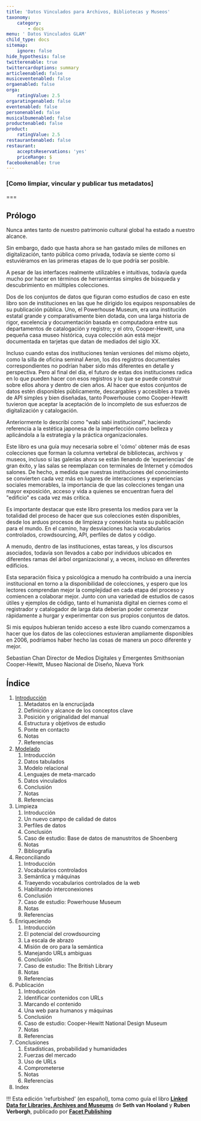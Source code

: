 ```yaml
---
title: 'Datos Vinculados para Archivos, Bibliotecas y Museos'
taxonomy:
    category:
        - docs
menu: ' Datos Vinculados GLAM'
child_type: docs
sitemap:
    ignore: false
hide_hypothesis: false
twitterenable: true
twittercardoptions: summary
articleenabled: false
musiceventenabled: false
orgaenabled: false
orga:
    ratingValue: 2.5
orgaratingenabled: false
eventenabled: false
personenabled: false
musicalbumenabled: false
productenabled: false
product:
    ratingValue: 2.5
restaurantenabled: false
restaurant:
    acceptsReservations: 'yes'
    priceRange: $
facebookenable: true
---
```


### [Como limpiar, vincular y publicar tus metadatos]

===

## Prólogo

Nunca antes tanto de nuestro patrimonio cultural global ha estado a nuestro alcance.

Sin embargo, dado que hasta ahora se han gastado miles de millones en digitalización, tanto pública como privada, todavía se siente como si estuviéramos en las primeras etapas de lo que podría ser posible.

A pesar de las interfaces realmente utilizables e intuitivas, todavía queda mucho por hacer en términos de herramientas simples de búsqueda y descubrimiento en múltiples colecciones.

Dos de los conjuntos de datos que figuran como estudios de caso en este libro son de instituciones en las que he dirigido los equipos responsables de su publicación pública. Uno, el Powerhouse Museum, era una institución estatal grande y comparativamente bien dotada, con una larga historia de rigor, excelencia y documentación basada en computadora entre sus departamentos de catalogación y registro; y el otro, Cooper-Hewitt, una pequeña casa museo histórica, cuya colección aún está mejor documentada en tarjetas que datan de mediados del siglo XX.

Incluso cuando estas dos instituciones tenían versiones del mismo objeto, como la silla de oficina seminal Aeron, los dos registros documentales correspondientes no podrían haber sido más diferentes en detalle y perspectiva. Pero al final del día, el futuro de estas dos instituciones radica en lo que pueden hacer con esos registros y lo que se puede construir sobre ellos ahora y dentro de cien años. Al hacer que estos conjuntos de datos estén disponibles públicamente, descargables y accesibles a través de API simples y bien diseñadas, tanto Powerhouse como Cooper-Hewitt tuvieron que aceptar la aceptación de lo incompleto de sus esfuerzos de digitalización y catalogación.

Anteriormente lo describí como "wabi sabi institucional", haciendo referencia a la estética japonesa de la imperfección como belleza y aplicándola a la estrategia y la práctica organizacionales.

Este libro es una guía muy necesaria sobre el 'cómo' obtener más de esas colecciones que forman la columna vertebral de bibliotecas, archivos y museos, incluso si las galerías ahora se están llenando de 'experiencias' de gran éxito, y las salas se reemplazan con terminales de Internet y cómodos salones.
De hecho, a medida que nuestras instituciones del conocimiento se convierten cada vez más en lugares de interacciones y experiencias sociales memorables, la importancia de que las colecciones tengan una mayor exposición, acceso y vida a quienes se encuentran fuera del "edificio" es cada vez más crítica.


Es importante destacar que este libro presenta los medios para ver la totalidad del proceso de hacer que sus colecciones estén disponibles, desde los arduos procesos de limpieza y conexión hasta su publicación para el mundo. 
En el camino, hay desviaciones hacia vocabularios controlados, crowdsourcing, API, perfiles de datos y código.

A menudo, dentro de las instituciones, estas tareas, y los discursos asociados, todavía son llevados a cabo por individuos ubicados en diferentes ramas del árbol organizacional y, a veces, incluso en diferentes edificios.

Esta separación física y psicológica a menudo ha contribuido a una inercia institucional en torno a la disponibilidad de colecciones, y espero que los lectores comprendan mejor la complejidad en cada etapa del proceso y comiencen a colaborar mejor.
Junto con una variedad de estudios de casos útiles y ejemplos de código, tanto el humanista digital en ciernes como el registrador y catalogador de larga data deberían poder comenzar rápidamente a hurgar y experimentar con sus propios conjuntos de datos.

Si mis equipos hubieran tenido acceso a este libro cuando comenzamos a hacer que los datos de las colecciones estuvieran ampliamente disponibles en 2006, podríamos haber hecho las cosas de manera un poco diferente y mejor.

Sebastian Chan
Director de Medios Digitales y Emergentes
Smithsonian Cooper-Hewitt, Museo Nacional de Diseño, Nueva York


## Índice

1. [Introducción](introduccion)
    1. Metadatos en la encrucijada
    2. Definición y alcance de los conceptos clave
    3. Posición y originalidad del manual
    4. Estructura y objetivos de estudio
    5. Ponte en contacto
    6. Notas
    7. Referencias
2. [Modelado](modelado)
    1. Introducción
    2. Datos tabulados
    3. Modelo relacional
    4. Lenguajes de meta-marcado
    5. Datos vinculados
    6. Conclusión
    7. Notas
    8. Referencias
3. Limpieza
    1. Introducción
    2. Un nuevo campo de calidad de datos
    3. Perfiles de datos
    4. Conclusión
    5. Caso de estudio: Base de datos de manustritos de Shoenberg
    6. Notas
    7. Bibliografía
4. Reconciliando
     1. Introducción
     2. Vocabularios controlados
     3. Semántica y máquinas
     4. Traeyendo vocabularios controlados de la web
     5. Habilitando interconexiones
     6. Conclusión
     7. Caso de estudio: Powerhouse Museum
     8. Notas
     9. Referencias
5. Enriqueciendo
    1. Introducción
    2. El potencial del crowdsourcing
    3. La escala de abrazo
    4. Misión de oro para la semántica
    5. Manejando URLs ambiguas
    6. Conclusión
    7. Caso de estudio: The British Library
    8. Notas
    9. Referencias
6. Publicación
    1. Introducción
    2. Identificar contenidos con URLs
    3. Marcando el contenido
    4. Una web para humanos y máquinas
    5. Conclusión
    6. Caso de estudio: Cooper-Hewitt National Design Museum
    7. Notas
    8. Referencias
7. Conclusiones
    1. Estadísticas, probabilidad y humanidades
    2. Fuerzas del mercado
    3. Uso de URLs
    4. Comprometerse 
    5. Notas
    6. Referencias
8. Index 

!!! Esta edición 'refurbished' (en español), toma como guía el libro **[Linked Data for Libraries, Archives and Museums](https://book.freeyourmetadata.org/)** de **Seth van Hooland** y **Ruben Verborgh**, publicado por **[Facet Publishing](http://facetpublishing.co.uk/)**
